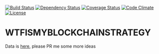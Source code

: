[![Build Status](http://img.shields.io/travis/pikesley/wtfismyblockchainstrategy.svg?style=flat-square)](https://travis-ci.org/pikesley/wtfismyblockchainstrategy)
[![Dependency Status](http://img.shields.io/gemnasium/pikesley/wtfismyblockchainstrategy.svg?style=flat-square)](https://gemnasium.com/pikesley/wtfismyblockchainstrategy)
[![Coverage Status](http://img.shields.io/coveralls/pikesley/wtfismyblockchainstrategy.svg?style=flat-square)](https://coveralls.io/r/pikesley/wtfismyblockchainstrategy)
[![Code Climate](http://img.shields.io/codeclimate/github/pikesley/wtfismyblockchainstrategy.svg?style=flat-square)](https://codeclimate.com/github/pikesley/wtfismyblockchainstrategy)
[![License](http://img.shields.io/:license-mit-blue.svg?style=flat-square)](http://pikesley.mit-license.org)

# WTFISMYBLOCKCHAINSTRATEGY

Data is [here](data/), please PR me some more ideas
